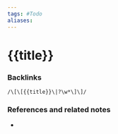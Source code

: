 ```yaml
---
tags: #Todo
aliases: 
---
```



# {{title}}
<!-- say something about this -->










### Backlinks
```query
/\[\[{{title}}\|?\w*\]\]/
```

### References and related notes
* 